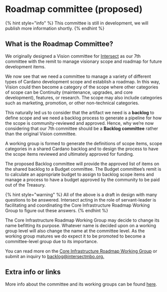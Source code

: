 # Roadmap committee (proposed)

{% hint style="info" %}
This committee is still in development, we will publish more information shortly.
{% endhint %}

## What is the Roadmap Committee?

We originally designed a Vision committee for [Intersect](https://docs.intersectmbo.org/) as our 7th committee with the remit to manage visionary scope and roadmap for future development items.

We now see that we need a committee to manage a variety of different types of Cardano development scope and establish a roadmap. In this way, Vision could then become a category of the scope where other categories of scope can be Continuity (maintenance, upgrades, and core development), features, or research. The scope may also include categories such as marketing, promotion, or other non-technical categories.

This naturally led us to consider that the artifact we need is a **backlog** to define scope and we need a backlog process to generate a pipeline for how the scope is community-reviewed and approved. Hence, why we’re now considering that our 7th committee should be a **Backlog committee** rather than the original Vision committee.

A working group is formed to generate the definitions of scope items, scope categories in a shared Cardano backlog and to design the process to have the scope items reviewed and ultimately approved for funding.

The proposed Backlog committee will provide the approved list of items on the shared backlog to a Budget committee. The Budget committee’s remit is to calculate an appropriate budget to assign to backlog scope items and manage a process to have a budget approved by the community to be paid out of the Treasury.

{% hint style="warning" %}
All of the above is a draft in design with many questions to be answered. Intersect acting in the role of servant-leader is facilitating and coordinating the Core Infrastructure Roadmap Working Group to figure out these answers.
{% endhint %}

The Core Infrastructure Roadmap Working Group may decide to change its name befitting its purpose. Whatever name is decided upon on a working group level will also change the name at the committee level. As the working group matures we do expect it to be promoted to become a committee-level group due to its importance.

You can read more on the [Core Infrastructure Roadmap Working Group](working-group/core-infrastructure-roadmap-working-group/) or submit an inquiry to [backlog@intersectmbo.org.](mailto:backlog@intersectmbo.org)

## Extra info or links

More info about the committee and its working groups can be found [here](working-group/core-infrastructure-roadmap-working-group/).
